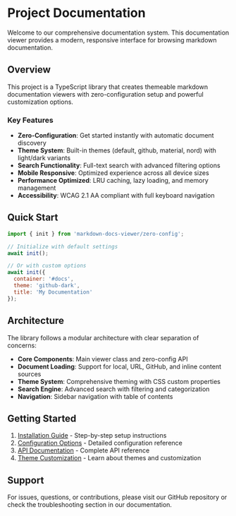 # Project Documentation

Welcome to our comprehensive documentation system. This documentation viewer provides a modern, responsive interface for browsing markdown documentation.

## Overview

This project is a TypeScript library that creates themeable markdown documentation viewers with zero-configuration setup and powerful customization options.

### Key Features

- **Zero-Configuration**: Get started instantly with automatic document discovery
- **Theme System**: Built-in themes (default, github, material, nord) with light/dark variants
- **Search Functionality**: Full-text search with advanced filtering options
- **Mobile Responsive**: Optimized experience across all device sizes
- **Performance Optimized**: LRU caching, lazy loading, and memory management
- **Accessibility**: WCAG 2.1 AA compliant with full keyboard navigation

## Quick Start

```javascript
import { init } from 'markdown-docs-viewer/zero-config';

// Initialize with default settings
await init();

// Or with custom options
await init({
  container: '#docs',
  theme: 'github-dark',
  title: 'My Documentation'
});
```

## Architecture

The library follows a modular architecture with clear separation of concerns:

- **Core Components**: Main viewer class and zero-config API
- **Document Loading**: Support for local, URL, GitHub, and inline content sources
- **Theme System**: Comprehensive theming with CSS custom properties
- **Search Engine**: Advanced search with filtering and categorization
- **Navigation**: Sidebar navigation with table of contents

## Getting Started

1. [Installation Guide](./getting-started.md) - Step-by-step setup instructions
2. [Configuration Options](./configuration.md) - Detailed configuration reference
3. [API Documentation](./api/reference.md) - Complete API reference
4. [Theme Customization](./themes.md) - Learn about themes and customization

## Support

For issues, questions, or contributions, please visit our GitHub repository or check the troubleshooting section in our documentation.